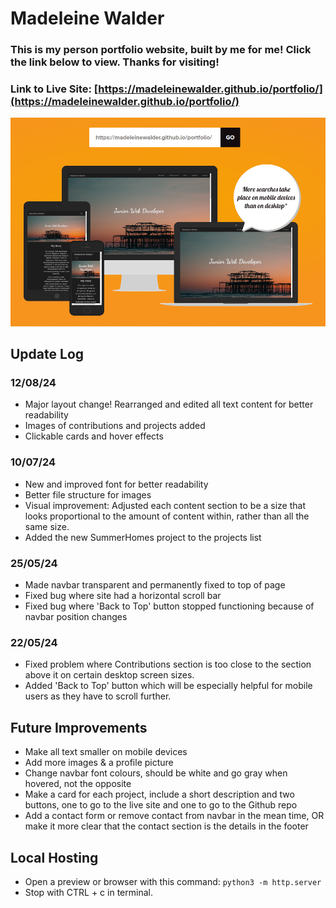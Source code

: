 # Madeleine Walder

### This is my person portfolio website, built by me for me! Click the link below to view. Thanks for visiting!

### Link to Live Site: [https://madeleinewalder.github.io/portfolio/](https://madeleinewalder.github.io/portfolio/)

![Finished website on different devices](images/portfolio.png)

## Update Log

### 12/08/24
- Major layout change! Rearranged and edited all text content for better readability
- Images of contributions and projects added
- Clickable cards and hover effects

### 10/07/24
- New and improved font for better readability
- Better file structure for images
- Visual improvement: Adjusted each content section to be a size that looks proportional to the amount of content within, rather than all the same size.
- Added the new SummerHomes project to the projects list

### 25/05/24
- Made navbar transparent and permanently fixed to top of page
- Fixed bug where site had a horizontal scroll bar
- Fixed bug where 'Back to Top' button stopped functioning because of navbar position changes

### 22/05/24
- Fixed problem where Contributions section is too close to the section above it on certain desktop screen sizes.
- Added 'Back to Top' button which will be especially helpful for mobile users as they have to scroll further.

## Future Improvements
- Make all text smaller on mobile devices
- Add more images & a profile picture
- Change navbar font colours, should be white and go gray when hovered, not the opposite
- Make a card for each project, include a short description and two buttons, one to go to the live site and one to go to the Github repo
- Add a contact form or remove contact from navbar in the mean time, OR make it more clear that the contact section is the details in the footer


## Local Hosting

- Open a preview or browser with this command: ```python3 -m http.server```
- Stop with CTRL + c in terminal.
